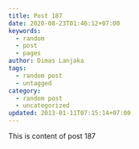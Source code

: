 ```yaml
---
title: Post 187
date: 2020-08-23T01:46:12+07:00
keywords:
  - random
  - post
  - pages
author: Dimas Lanjaka
tags:
  - random post
  - untagged
category:
  - random post
  - uncategorized
updated: 2013-01-11T07:15:14+07:00
---
```

This is content of post 187
